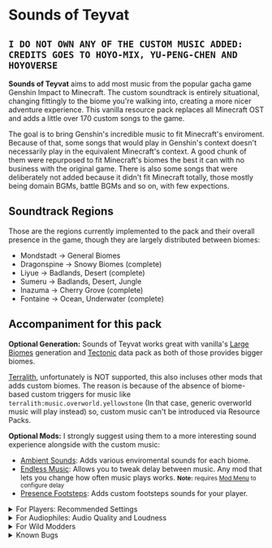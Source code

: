 # Sounds of Teyvat
`I DO NOT OWN ANY OF THE CUSTOM MUSIC ADDED:`  
`CREDITS GOES TO HOYO-MIX, YU-PENG-CHEN AND HOYOVERSE`
---
**Sounds of Teyvat** aims to add most music from the popular gacha game Genshin Impact to Minecraft. The custom soundtrack is entirely situational, changing fittingly to the biome you're walking into, creating a more nicer adventure experience. This vanilla resource pack replaces all Minecraft OST and adds a little over 170 custom songs to the game.

The goal is to bring Genshin's incredible music to fit Minecraft's enviroment. Because of that, some songs that would play in Genshin's context doesn't necessarily play in the equivalent Minecraft's context. A good chunk of them were repurposed to fit Minecraft's biomes the best it can with no business with the original game. There is also some songs that were deliberately not added because it didn't fit Minecraft totally, those mostly being domain BGMs, battle BGMs and so on, with few expections. 

## Soundtrack Regions
Those are the regions currently implemented to the pack and their overall presence in the game, though they are largely distributed between biomes:
- Mondstadt -> General Biomes
- Dragonspine -> Snowy Biomes (complete)
- Liyue -> Badlands, Desert (complete)
- Sumeru -> Badlands, Desert, Jungle
- Inazuma -> Cherry Grove (complete)
- Fontaine -> Ocean, Underwater (complete)

## Accompaniment for this pack
**Optional Generation:** Sounds of Teyvat works great with vanilla's [Large Biomes] generation and [Tectonic] data pack as both of those provides bigger biomes. 

[Terralith], unfortunately is NOT supported, this also incluses other mods that adds custom biomes. The reason is because of the absence of biome-based custom triggers for music like `terralith:music.overworld.yellowstone` (In that case, generic overworld music will play instead) so, custom music can't be introduced via Resource Packs.

**Optional Mods:** I strongly suggest using them to a more interesting sound experience alongside with the custom music:
- [Ambient Sounds]: Adds various enviromental sounds for each biome.
- [Endless Music]: Allows you to tweak delay between music. Any mod that lets you change how often music plays works.  <small>**Note:** requires [Mod Menu] to configure delay</small>
- [Presence Footsteps]: Adds custom footsteps sounds for your player.
<details>
<summary>For Players: Recommended Settings</summary>

Music Delay <small>[Endless Music]</small> = No less than 70 (seconds)

Considering your Master Volume is 80%:

- **Ambiental Sounds Volume** <small>[Ambient Sounds]</small> = Volume 30%
- **Music Volume** = Volume 35%
- **Footsteps** <small>[Presence Footsteps]</small> = Global Volume 20%

Those are my recommendations, but of course you can try your own to see what fits best for you.
</details>


<details>
<summary>For Audiophiles: Audio Quality and Loudness</summary>

All songs are Stereo, 320kbps <small>(exception:  Fontaine)</small>, Ogg Vorbis files. Compression was not applied. Quiet music stayed quiet, while louder music were normalized to around **-16 LUFS** (for in-game music) and **-10 LUFS** (for menu music) - All are available on YouTube.

</details>

<details>
<summary>For Wild Modders</summary>

If only there's a mod that enhances the situational music system that reads time of day (day, night, dusk, dawn, midnight), weather (clear, raining, thunderstorm), the current biome (minecraft:plains), dimension (overworld, nether) the player are in, and selects the best music based on a certain set of criterias (day+raining = calm1.ogg), defined by the resource pack...
![Ahh Eto, Bleh](https://media.tenor.com/XnGK5CaQTt4AAAAd/ah-eto-bleh-anime.gif)

</details>


</details>

<details>
<summary>Known Bugs</summary>
Current bugs that are being investigated

- `music.overworld.badlands` won't trigger
    - Workaround applied:  use `music.overworld.badlands` trigger inside `music.overworld.desert`
- Basalt Deltas plays `music.overworld.deep_dark` music

</details>

[Ambient Sounds]: https://modrinth.com/mod/ambientsounds
[Endless Music]: https://modrinth.com/mod/endless-music
[Presence Footsteps]: https://modrinth.com/mod/presence-footsteps
[Mod Menu]: https://modrinth.com/mod/modmenu
[Large Biomes]: https://minecraft.fandom.com/wiki/Large_Biomes
[Tectonic]: https://modrinth.com/datapack/tectonic
[Terralith]: https://modrinth.com/mod/terralith
